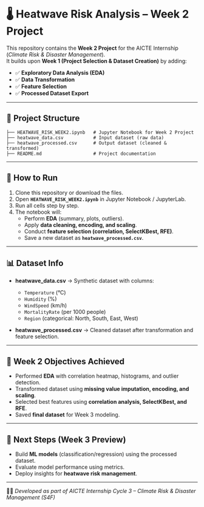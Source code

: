 
# 🌡️ Heatwave Risk Analysis – Week 2 Project

This repository contains the **Week 2 Project** for the AICTE Internship (*Climate Risk & Disaster Management*).  
It builds upon **Week 1 (Project Selection & Dataset Creation)** by adding:

- ✅ **Exploratory Data Analysis (EDA)**
- ✅ **Data Transformation**
- ✅ **Feature Selection**
- ✅ **Processed Dataset Export**

---

## 📂 Project Structure

```
├── HEATWAVE_RISK_WEEK2.ipynb   # Jupyter Notebook for Week 2 Project
├── heatwave_data.csv           # Input dataset (raw data)
├── heatwave_processed.csv      # Output dataset (cleaned & transformed)
├── README.md                   # Project documentation
```

---

## 🚀 How to Run

1. Clone this repository or download the files.  
2. Open **`HEATWAVE_RISK_WEEK2.ipynb`** in Jupyter Notebook / JupyterLab.  
3. Run all cells step by step.  
4. The notebook will:  
   - Perform **EDA** (summary, plots, outliers).  
   - Apply **data cleaning, encoding, and scaling**.  
   - Conduct **feature selection (correlation, SelectKBest, RFE)**.  
   - Save a new dataset as **`heatwave_processed.csv`**.  

---

## 📊 Dataset Info

- **heatwave_data.csv** → Synthetic dataset with columns:  
  - `Temperature` (°C)  
  - `Humidity` (%)  
  - `WindSpeed` (km/h)  
  - `MortalityRate` (per 1000 people)  
  - `Region` (categorical: North, South, East, West)  

- **heatwave_processed.csv** → Cleaned dataset after transformation and feature selection.  

---

## 🎯 Week 2 Objectives Achieved

- Performed **EDA** with correlation heatmap, histograms, and outlier detection.  
- Transformed dataset using **missing value imputation, encoding, and scaling**.  
- Selected best features using **correlation analysis, SelectKBest, and RFE**.  
- Saved **final dataset** for Week 3 modeling.  

---

## 🔮 Next Steps (Week 3 Preview)

- Build **ML models** (classification/regression) using the processed dataset.  
- Evaluate model performance using metrics.  
- Deploy insights for **heatwave risk management**.  

---

👨‍💻 *Developed as part of AICTE Internship Cycle 3 – Climate Risk & Disaster Management (S4F)*
